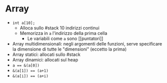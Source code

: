 # Array

- `int a[10];`
    - Alloca sullo #stack 10 indirizzi continui
    - Memorizza in `a` l'indirizzo della prima cella
        - Le variabili come `a` sono [[puntatori]]
- Array multidimensionali: negli argomenti delle funzioni, serve specificare la dimensione di tutte le "dimensioni" (eccetto la prima)
- Array statici: allocati sullo #stack
- Array dinamici: allocati sul heap
- `a == &(a[0])`
- `&(a[1]) == (a+1)`
- `&(a[i]) == (a+i)`